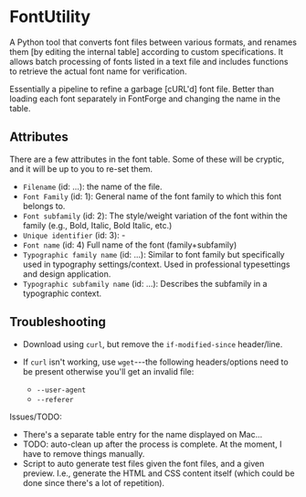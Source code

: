 # FontUtility

A Python tool that converts font files between various formats, and renames them [by editing the internal table] according to custom specifications. It allows batch processing of fonts listed in a text file and includes functions to retrieve the actual font name for verification.

Essentially a pipeline to refine a garbage [cURL'd] font file. Better than loading each font separately in FontForge and changing the name in the table.

## Attributes

There are a few attributes in the font table. Some of these will be cryptic, and it will be up to you to re-set them.

- `Filename` (id: ...): the name of the file.
- `Font Family` (id: 1): General name of the font family to which this font belongs to.
- `Font subfamily` (id: 2): The style/weight variation of the font within the family (e.g., Bold, Italic, Bold Italic, etc.)
- `Unique identifier` (id: 3): -
- `Font name` (id: 4) Full name of the font (family+subfamily)
- `Typographic family name` (id: ...): Similar to font family but specifically used in typography settings/context. Used in professional typesettings and design application.
- `Typographic subfamily name` (id: ...): Describes the subfamily in a typographic context.

## Troubleshooting

- Download using `curl`, but remove the `if-modified-since` header/line.

- If `curl` isn't working, use `wget`---the following headers/options need to be present otherwise you'll get an invalid file:
    - `--user-agent`
    - `--referer`


Issues/TODO:

- There's a separate table entry for the name displayed on Mac...
- TODO: auto-clean up after the process is complete. At the moment, I have to remove things manually.
- Script to auto generate test files given the font files, and a given preview. I.e., generate the HTML and CSS content itself (which could be done since there's a lot of repetition).
